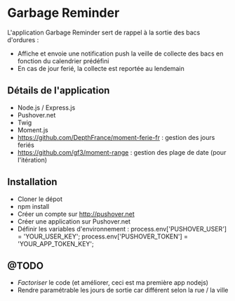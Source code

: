 # Garbage Reminder

L'application Garbage Reminder sert de rappel à la sortie des bacs d'ordures :

- Affiche et envoie une notification push la veille de collecte des bacs en fonction du calendrier prédéfini
- En cas de jour ferié, la collecte est reportée au lendemain

## Détails de l'application
- Node.js / Express.js
- Pushover.net
- Twig
- Moment.js
- https://github.com/DepthFrance/moment-ferie-fr : gestion des jours feriés
- https://github.com/gf3/moment-range : gestion des plage de date (pour l'itération)

## Installation
- Cloner le dépot
- npm install
- Créer un compte sur http://pushover.net
- Créer une application sur Pushover.net
- Définir les variables d'environnement : 
  process.env['PUSHOVER_USER'] = 'YOUR_USER_KEY';
  process.env['PUSHOVER_TOKEN'] =  'YOUR_APP_TOKEN_KEY';

## @TODO
- *Factoriser* le code (et améliorer, ceci est ma première app nodejs)
- Rendre paramétrable les jours de sortie car différent selon la rue / la ville
